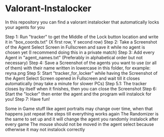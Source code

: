 # Valorant-Instalocker
In this repository you can find a valorant instalocker that automatically locks your agents for you

Step 1: Run "tracker" to get the Middle of the Lock button location and write it in "box_coords.txt" (X first row, Y second row)
Step 2: Take a Screenshot of the Agent Select Screen in Fullscreen and save it while no agent is chosen yet (I recommend doing this in a private match)
Step 3: Add every Agent in "agent_names.txt" (Preferably in alphabetical order but not necessary)
Step 4: Save a Screenshot of the agents you want to use (or all of them) with their name written in lowercase in this folder, for example: reyna.png
Step 5: Start "tracker_for_locker" while having the Screenshot of the Agent Select Screen opened in Fullscreen and wait till it closes automatically (may take a minute for slower PCs)
Step 5.1: The tracker closes by itself when it finishes, then you can close the Screenshot
Step 6: Start the "locker" then enter the agent and the program will instalock for you!
Step 7: Have fun!

Some in Game stuff like agent portraits may change over time, when that happens just repeat the steps till everything works again
The Randomizer is the same to set up and it will change the agent you randomly instalock after every game
The mouse should not be moved in the agent select because otherwise it may not instalock correctly
